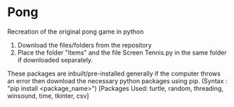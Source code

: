 # Pong
Recreation of the original pong game in python

1) Download the files/folders from the repository
2) Place the folder "Items" and the file Screen Tennis.py in the same folder if downloaded separately.

These packages are inbuilt/pre-installed generally if the computer throws an error then download the necessary python packages using pip.
(Syntax : "pip install <package_name>")
[Packages Used: turtle, random, threading, winsound, time, tkinter, csv]
